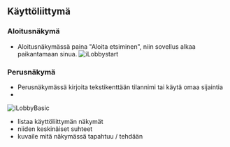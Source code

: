 ## Käyttöliittymä

### Aloitusnäkymä
  - Aloitusnäkymässä paina "Aloita etsiminen", niin sovellus alkaa paikantamaan sinua.
  ![iLobbystart](http://users.metropolia.fi/~ilkkapel/Ojl/inlobby_start.jpg)

### Perusnäkymä
 - Perusnäkymässä kirjoita tekstikenttään tilannimi tai käytä omaa sijaintia
 - 
 ![iLobbyBasic](http://users.metropolia.fi/~ilkkapel/Ojl/InLobby.png)

* listaa käyttöliittymän näkymät
* niiden keskinäiset suhteet
* kuvaile mitä näkymässä tapahtuu / tehdään
